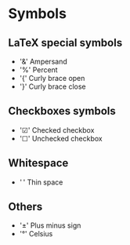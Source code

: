 # Symbols

## LaTeX special symbols

* '&' Ampersand
* '%' Percent
* '{' Curly brace open
* '}' Curly brace close

## Checkboxes symbols

* '☑' Checked checkbox
* '☐' Unchecked checkbox

## Whitespace

* ' ' Thin space

## Others

* '±' Plus minus sign
* '°' Celsius